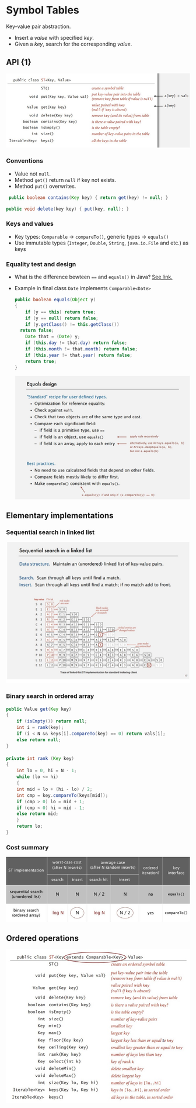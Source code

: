 # Symbol Tables

Key-value pair abstraction.

- Insert a *value* with specified *key*.
- Given a *key*, search for the corresponding *value*.

## API   {1}

![1641284847761.png](image/SymbolTables/1641284847761.png)

### Conventions

- Value not `null`.
- Method `get()` return `null` if key not exists.
- Method `put()` overwrites.

```java
 public boolean contains(Key key) { return get(key) != null; }
```

```java
public void delete(key key) { put(key, null); }
```

### Keys and values

- Key types: `Comparable` -> `compareTo()`, generic types -> `equals()`
- Use immutable types (`Integer`, `Double`, `String`, `java.io.File` and etc.) as keys

### Equality test and design

- What is the difference bewteen `==` and `equals()` in Java? [See link.](https://stackoverflow.com/questions/7520432/what-is-the-difference-between-and-equals-in-java "See link")
- Example in final class `Date` implements `Comparable<Date>`

  ```java
  public boolean equals(Object y) 
  {
      if (y == this) return true;
      if (y == null) return false;
      if (y.getClass() != this.getClass())
  	return false;
      Date that = (Date) y;
      if (this.day != that.day) return false;
      if (this.month != that.month) return false;
      if (this.year != that.year) return false;
      return true;
  }
  ```

  ![1641286118157.png](image/SymbolTables/1641286118157.png)

## Elementary implementations

### Sequential search in linked list  

![1641287088662.png](image/SymbolTables/1641287088662.png)

### Binary search in ordered array

```java
public Value get(Key key)
{
    if (isEmpty()) return null;
    int i = rank(key);
    if (i < N && keys[i].compareTo(key) == 0) return vals[i];
    else return null;
}

private int rank (Key key)
{
    int lo = 0, hi = N - 1;
    while (lo <= hi)
    {
	int mid = lo + (hi - lo) / 2;
	int cmp = key.compareTo(keys[mid]);
	if (cmp > 0) lo = mid + 1;
	if (cmp < 0) hi = mid - 1;
	else return mid;
    }
    return lo;
}
```

### Cost summary

![1641287373569.png](image/SymbolTables/1641287373569.png)

## Ordered operations

![1641287444567.png](image/SymbolTables/1641287444567.png)
